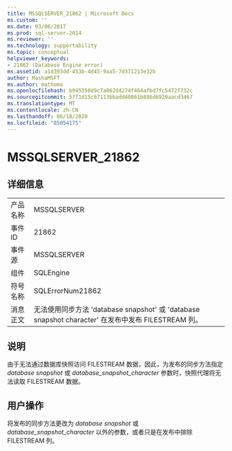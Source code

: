 ```yaml
---
title: MSSQLSERVER_21862 | Microsoft Docs
ms.custom: ''
ms.date: 03/06/2017
ms.prod: sql-server-2014
ms.reviewer: ''
ms.technology: supportability
ms.topic: conceptual
helpviewer_keywords:
- 21862 (Database Engine error)
ms.assetid: a1d393dd-453b-4d45-9aa5-7d371213e32b
author: MashaMSFT
ms.author: mathoma
ms.openlocfilehash: b945350d9c7a862d4274f464afbd7fc5472f732c
ms.sourcegitcommit: 57f1d15c67113bbadd40861b886d6929aacd3467
ms.translationtype: MT
ms.contentlocale: zh-CN
ms.lasthandoff: 06/18/2020
ms.locfileid: "85054175"
---
```

# <a name="mssqlserver_21862"></a>MSSQLSERVER_21862
    
## <a name="details"></a>详细信息  
  
|||  
|-|-|  
|产品名称|MSSQLSERVER|  
|事件 ID|21862|  
|事件源|MSSQLSERVER|  
|组件|SQLEngine|  
|符号名称|SQLErrorNum21862|  
|消息正文|无法使用同步方法 'database snapshot' 或 'database snapshot character' 在发布中发布 FILESTREAM 列。|  
  
## <a name="explanation"></a>说明  
 由于无法通过数据库快照访问 FILESTREAM 数据，因此，为发布的同步方法指定 *database snapshot* 或 *database_snapshot_character* 参数时，快照代理将无法读取 FILESTREAM 数据。  
  
## <a name="user-action"></a>用户操作  
 将发布的同步方法更改为 *database snapshot* 或 *database_snapshot_character* 以外的参数，或者只是在发布中排除 FILESTREAM 列。  
  
  
